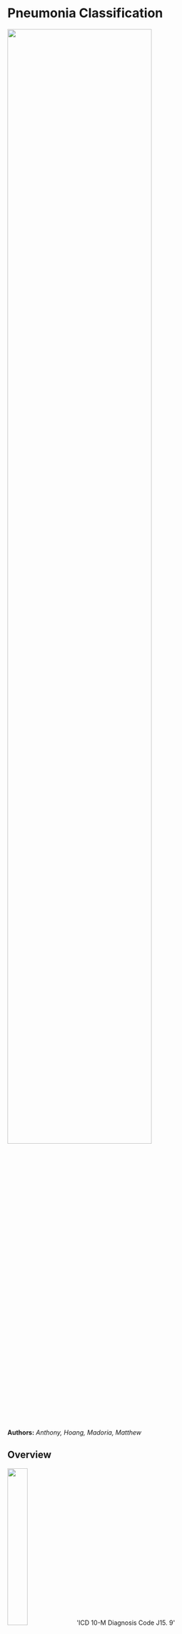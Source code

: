 # **Pneumonia Classification**

<img src="https://i.imgur.com/jZqpV51.png" width=80%>

**Authors:** _Anthony, Hoang, Madoria, Matthew_

## Overview

<img src="https://images.theconversation.com/files/364468/original/file-20201020-14-1ag42p9.jpg?ixlib=rb-1.1.0&rect=8%2C0%2C5982%2C3709&q=20&auto=format&w=320&fit=clip&dpr=2&usm=12&cs=strip" width=30%>
'ICD 10-M Diagnosis Code J15. 9'

" Pneumonia is a form of acute respiratory infection that affects the lungs. The lungs are made up of small sacs called alveoli, which fill with air when a healthy person breathes. When an individual has pneumonia, the alveoli are filled with pus and fluid, which makes breathing painful and limits oxygen intake. " - [WHO](https://www.who.int/news-room/fact-sheets/detail/pneumonia)

According to the World Health Organization and UNICEF, pneumonia kills more children than any other infectious disease, disproportionately affecting low-income countries. In 2019, pneumonia killed over 740,000 children under the age of 5 or roughly about 1,900 children a day. This accounts for 14% of all deaths of children under five years old with almost all these deaths being preventable. 

## Business Problem

UNICEF and the WHO have made a joint effort in tackling childhood pneumonia The increasing unmet demand for trained health experts to meet population medical needs has lead them to explore technology that could help reduce the burden on the already stressed medical system. They have hired our group for data science and deep learning recommendations for this problem. 

Metrics we care about: </br>
- Accuracy </br>
- False Negatives: This matters because we don't want to tell patients they are not sick when they actually are </br>
- False Positives: This matters because the treatment used for bacterial pneumonia is anti-biotics. Antibacterial resistance is becoming a global threat. More and more research is being published on it. Overprescribing antibiotics to patients that don't need them is a big part of this problem that we want to avoid. 

***
## Data

The dataset contains pediatric lung X-Rays from Guangzhou Women and Children’s Medical Center in Guangzhou, China. This dataset consists of 3 different folders of train, test, and val sets with each folder containing another 2 seperate folders of pneumonia vs normal lung x-ray images. We are using the [Kaggle](https://www.kaggle.com/paultimothymooney/chest-xray-pneumonia) version of this dataset that has 5856 images. 


***
## Methods




***
## Results



***
## Conclusion

***
## Next Steps
Further analyses could result with additional insights to further improve our recommendations:


***
## For More Information
Please review our full analysis in our [Jupyter Notebook]() or our [presentation]().

For any additional questions, please contact:

Anthony: https://www.linkedin.com/in/anthonywarren11037/</br>
Hoang: https://www.linkedin.com/in/hoang-nguyen-0ba498207/</br>
Madoria: https://www.linkedin.com/in/madoria-thomas/</br>
Matthew: https://www.linkedin.com/in/matthew-samson-0a1b86165/</br>

## Repository Structure

```
├── README.md                           
├── Main.ipynb   
├── Presentation.pdf   
├── data                                
└── images 
```
